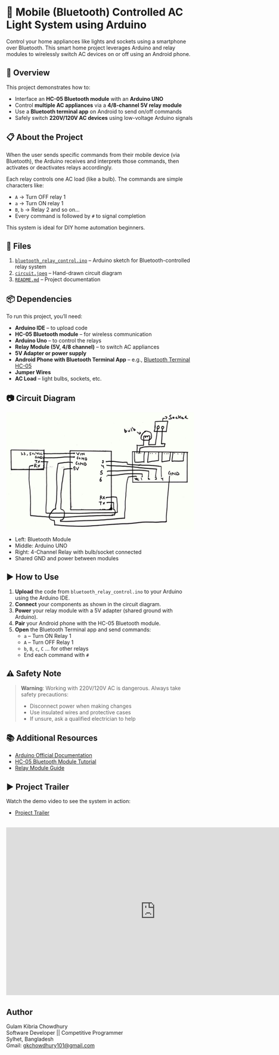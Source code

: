 # 🔌 Mobile (Bluetooth) Controlled AC Light System using Arduino

Control your home appliances like lights and sockets using a smartphone over Bluetooth. This smart home project leverages Arduino and relay modules to wirelessly switch AC devices on or off using an Android phone.

## 🧠 Overview

This project demonstrates how to:

- Interface an **HC-05 Bluetooth module** with an **Arduino UNO**
- Control **multiple AC appliances** via a **4/8-channel 5V relay module**
- Use a **Bluetooth terminal app** on Android to send on/off commands
- Safely switch **220V/120V AC devices** using low-voltage Arduino signals

## 📋 About the Project

When the user sends specific commands from their mobile device (via Bluetooth), the Arduino receives and interprets those commands, then activates or deactivates relays accordingly.

Each relay controls one AC load (like a bulb). The commands are simple characters like:

- `A` → Turn OFF relay 1
- `a` → Turn ON relay 1
- `B`, `b` → Relay 2 and so on...
- Every command is followed by `#` to signal completion

This system is ideal for DIY home automation beginners.

## 📁 Files

1. [`bluetooth_relay_control.ino`](bluetooth_relay_control.ino) – Arduino sketch for Bluetooth-controlled relay system
2. [`circuit.jpeg`](circuit-1536x960.jpeg) – Hand-drawn circuit diagram
3. [`README.md`](README.md) – Project documentation

## 📦 Dependencies

To run this project, you’ll need:

- **Arduino IDE** – to upload code
- **HC-05 Bluetooth module** – for wireless communication
- **Arduino Uno** – to control the relays
- **Relay Module (5V, 4/8 channel)** – to switch AC appliances
- **5V Adapter or power supply**
- **Android Phone with Bluetooth Terminal App** – e.g., [Bluetooth Terminal HC-05](https://play.google.com/store/apps/details?id=project.bluetoothterminal)
- **Jumper Wires**
- **AC Load** – light bulbs, sockets, etc.

## 📷 Circuit Diagram

![Circuit Diagram](circuit.jpeg)

- Left: Bluetooth Module
- Middle: Arduino UNO
- Right: 4-Channel Relay with bulb/socket connected
- Shared GND and power between modules

## ▶️ How to Use

1. **Upload** the code from `bluetooth_relay_control.ino` to your Arduino using the Arduino IDE.
2. **Connect** your components as shown in the circuit diagram.
3. **Power** your relay module with a 5V adapter (shared ground with Arduino).
4. **Pair** your Android phone with the HC-05 Bluetooth module.
5. **Open** the Bluetooth Terminal app and send commands:
   - `a` – Turn ON Relay 1
   - `A` – Turn OFF Relay 1
   - `b`, `B`, `c`, `C` ... for other relays
   - End each command with `#`

## ⚠️ Safety Note

> **Warning**: Working with 220V/120V AC is dangerous. Always take safety precautions:
>
> - Disconnect power when making changes
> - Use insulated wires and protective cases
> - If unsure, ask a qualified electrician to help

## 📚 Additional Resources

- [Arduino Official Documentation](https://www.arduino.cc/en/Guide/HomePage)
- [HC-05 Bluetooth Module Tutorial](https://howtomechatronics.com/tutorials/arduino/arduino-bluetooth-control-leds-hc-05/)
- [Relay Module Guide](https://randomnerdtutorials.com/guide-for-relay-module-with-arduino/)

## ▶️ Project Trailer

Watch the demo video to see the system in action:

- [Project Trailer](https://www.youtube.com/watch?v=dhyj6yaYwlc)<br><br>
<div align="center">
  <iframe width="800" height="450" src="https://www.youtube.com/embed/dhyj6yaYwlc" title="Mobile (Bluetooth) Controlled AC Light System" frameborder="0" allowfullscreen></iframe>
</div>

## Author

Gulam Kibria Chowdhury<br>
Software Developer || Competitive Programmer<br>
Sylhet, Bangladesh<br>
Gmail: gkchowdhury101@gmail.com<br>
